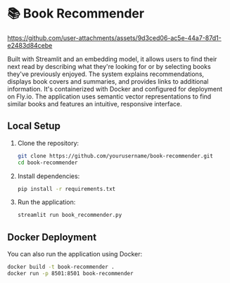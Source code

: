 # 📚 Book Recommender

https://github.com/user-attachments/assets/9d3ced06-ac5e-44a7-87d1-e2483d84cebe

Built with Streamlit and an embedding model, it allows users to find their next read by describing what they're looking for or by selecting books they've previously enjoyed. The system explains recommendations, displays book covers and summaries, and provides links to additional information. It's containerized with Docker and configured for deployment on Fly.io. The application uses semantic vector representations to find similar books and features an intuitive, responsive interface.

## Local Setup

1. Clone the repository:
   ```bash
   git clone https://github.com/yourusername/book-recommender.git
   cd book-recommender
   ```

2. Install dependencies:
   ```bash
   pip install -r requirements.txt
   ```

3. Run the application:
   ```bash
   streamlit run book_recommender.py
   ```

## Docker Deployment

You can also run the application using Docker:

```bash
docker build -t book-recommender .
docker run -p 8501:8501 book-recommender
```
